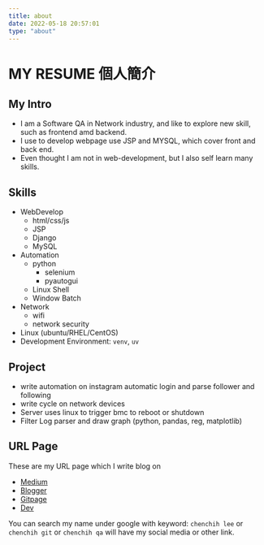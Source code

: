 ```yaml
---
title: about
date: 2022-05-18 20:57:01
type: "about"
---
```


# MY RESUME 個人簡介

## My Intro

- I am a Software QA in Network industry, and like to explore new skill, such as frontend amd backend.
- I use to develop webpage use JSP and MYSQL, which cover front and back end.
- Even thought I am not in web-development, but I also self learn many skills.

## Skills

- WebDevelop
  - html/css/js
  - JSP
  - Django
  - MySQL
- Automation
  - python
    - selenium
    - pyautogui
  - Linux Shell
  - Window Batch
- Network
  - wifi
  - network security
- Linux (ubuntu/RHEL/CentOS)
- Development Environment: `venv`, `uv`

## Project

- write automation on instagram automatic login and parse follower and following
- write cycle on network devices
- Server uses linux to trigger bmc to reboot or shutdown
- Filter Log parser and draw graph (python, pandas, reg, matplotlib)

## URL Page

These are my URL page which I write blog on

- [Medium](https://medium.com/jacklee26)
- [Blogger](https://chenchih-tutorial.blogspot.com/)
- [Gitpage](https://github.com/chenchih)
- [Dev](https://dev.to/chenchih)

You can search my name under google with keyword: `chenchih lee` or `chenchih git` or `chenchih qa` will have my social media or other link.
